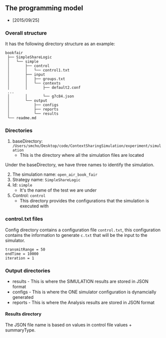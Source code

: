## The programming model

* [2015/09/25]

### Overall structure

It has the following directory structure as an example:

    bookfair
     ├── SimpleShareLogic
     │   └── simple
     │       ├── control
     │       │   └── control1.txt     
     │       ├── input
     │       │   ├── groups.txt     
     │       │   └── contexts
     │       │       ├── default2.conf
     ...
     │       │       └── g7c84.json
     │       └── output
     │           ├── configs
     │           ├── reports     
     │           └── results
     └── readme.md


### Directories 

1. baseDirectory: `/Users/smcho/Desktop/code/ContextSharingSimulation/experiment/simulation`
    * This is the directory where all the simulation files are located

Under the baseDirectory, we have three names to identify the simulation.

2. The simulation name: `open_air_book_fair`
3. Strategy name: `SimpleShareLogic`
4. Id: `simple`
    * It's the name of the test we are under
5. Control: `control`
    * This directory provides the configurations that the simulation is executed with 

### control.txt files

Config directory contains a configuration file `control.txt`, this configuration contains the information to generate `c.txt` 
that will be the input to the simulator. 

    transmitRange = 50
    endTime = 10000
    iteration = 1

### Output directories

* results - This is where the SIMULATION results are stored in JSON format
* configs - This is where the ONE simulator configuration is dynamcially generated
* reports - This is where the Analysis results are stored in JSON format

#### Results directory

The JSON file name is based on values in control file values + summaryType.



